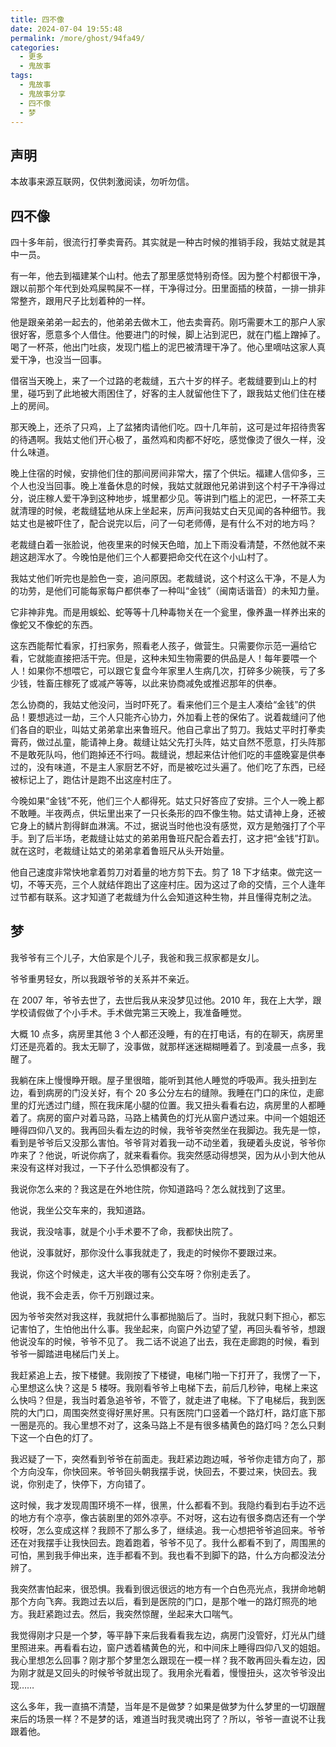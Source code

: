 ```yaml
---
title: 四不像
date: 2024-07-04 19:55:48
permalink: /more/ghost/94fa49/
categories:
  - 更多
  - 鬼故事
tags:
  - 鬼故事
  - 鬼故事分享
  - 四不像
  - 梦
---
```


## 声明

本故事来源互联网，仅供刺激阅读，勿听勿信。

<InArticleAdsense
    data-ad-client="ca-pub-1725717718088510"
    data-ad-slot="7426219401">
</InArticleAdsense>

<!-- more -->

## 四不像

四十多年前，很流行打拳卖膏药。其实就是一种古时候的推销手段，我姑丈就是其中一员。

有一年，他去到福建某个山村。他去了那里感觉特别奇怪。因为整个村都很干净，跟以前那个年代到处鸡屎鸭屎不一样，干净得过分。田里面插的秧苗，一排一排非常整齐，跟用尺子比划着种的一样。

他是跟亲弟弟一起去的，他弟弟去做木工，他去卖膏药。刚巧需要木工的那户人家很好客，愿意多个人借住。他要进门的时候，脚上沾到泥巴，就在门槛上蹭掉了。喝了一杯茶，他出门吐痰，发现门槛上的泥巴被清理干净了。他心里嘀咕这家人真爱干净，也没当一回事。

借宿当天晚上，来了一个过路的老裁缝，五六十岁的样子。老裁缝要到山上的村里，碰巧到了此地被大雨困住了，好客的主人就留他住下了，跟我姑丈他们住在楼上的房间。

那天晚上，还杀了只鸡，上了盆猪肉请他们吃。四十几年前，这可是过年招待贵客的待遇啊。我姑丈他们开心极了，虽然鸡和肉都不好吃，感觉像烫了很久一样，没什么味道。

晚上住宿的时候，安排他们住的那间房间非常大，摆了个供坛。福建人信仰多，三个人也没当回事。晚上准备休息的时候，我姑丈就跟他兄弟讲到这个村子干净得过分，说庄稼人爱干净到这种地步，城里都少见。等讲到门槛上的泥巴，一杯茶工夫就清理的时候，老裁缝猛地从床上坐起来，厉声问我姑丈白天见闻的各种细节。我姑丈也是被吓住了，配合说完以后，问了一句老师傅，是有什么不对的地方吗？

老裁缝白着一张脸说，他夜里来的时候天色暗，加上下雨没看清楚，不然他就不来趟这趟浑水了。今晚怕是他们三个人都要把命交代在这个小山村了。

我姑丈他们听完也是脸色一变，追问原因。老裁缝说，这个村这么干净，不是人为的功劳，是他们可能每家每户都供奉了一种叫“金钱”（闽南话谐音）的未知力量。

它非神非鬼。而是用蜈蚣、蛇等等十几种毒物关在一个瓮里，像养蛊一样养出来的像蛇又不像蛇的东西。

这东西能帮忙看家，打扫家务，照看老人孩子，做营生。只需要你示范一遍给它看，它就能直接把活干完。但是，这种未知生物需要的供品是人！每年要喂一个人！如果你不想喂它，可以跟它复盘今年家里人生病几次，打碎多少碗筷，亏了多少钱，牲畜庄稼死了或减产等等，以此来协商减免或推迟那年的供奉。

<InArticleAdsense
    data-ad-client="ca-pub-1725717718088510"
    data-ad-slot="7426219401">
</InArticleAdsense>

怎么协商的，我姑丈他没问，当时吓死了。看来他们三个是主人凑给“金钱”的供品！要想逃过一劫，三个人只能齐心协力，外加看上苍的保佑了。说着裁缝问了他们各自的职业，叫姑丈弟弟拿出来鲁班尺。他自己拿出了剪刀。我姑丈平时打拳卖膏药，做过乩童，能请神上身。裁缝让姑父先打头阵，姑丈自然不愿意，打头阵那不是敢死队吗，他们跑掉还不行吗。裁缝说，想起来估计他们吃的丰盛晚宴是供奉过的，没有味道，不是主人家厨艺不好，而是被吃过头遍了。他们吃了东西，已经被标记上了，跑估计是跑不出这座村庄了。

今晚如果“金钱”不死，他们三个人都得死。姑丈只好答应了安排。三个人一晚上都不敢睡。半夜两点，供坛里出来了一只长条形的四不像生物。姑丈请神上身，还被它身上的鳞片割得鲜血淋漓。不过，据说当时他也没有感觉，双方是勉强打了个平手。到了后半场，老裁缝让姑丈的弟弟用鲁班尺配合着去打，这才把“金钱”打趴。就在这时，老裁缝让姑丈的弟弟拿着鲁班尺从头开始量。

他自己速度非常快地拿着剪刀对着量的地方剪下去。剪了 18 下才结束。做完这一切，不等天亮，三个人就结伴跑出了这座村庄。因为这过了命的交情，三个人逢年过节都有联系。这才知道了老裁缝为什么会知道这种生物，并且懂得克制之法。

## 梦

<InArticleAdsense
    data-ad-client="ca-pub-1725717718088510"
    data-ad-slot="7426219401">
</InArticleAdsense>

我爷爷有三个儿子，大伯家是个儿子，我爸和我三叔家都是女儿。

爷爷重男轻女，所以我跟爷爷的关系并不亲近。

在 2007 年，爷爷去世了，去世后我从来没梦见过他。2010 年，我在上大学，跟学校请假做了个小手术。手术做完第三天晚上，我准备睡觉。

大概 10 点多，病房里其他 3 个人都还没睡，有的在打电话，有的在聊天，病房里灯还是亮着的。我太无聊了，没事做，就那样迷迷糊糊睡着了。到凌晨一点多，我醒了。

我躺在床上慢慢睁开眼。屋子里很暗，能听到其他人睡觉的呼吸声。我头扭到左边，看到病房的门没关好，有个 20 多公分左右的缝隙。我睡在门口的床位，走廊里的灯光透过门缝，照在我床尾小腿的位置。我又扭头看看右边，病房里的人都睡着了。病房的窗户对着马路，马路上橘黄色的灯光从窗户透过来。中间一个姐姐还睡得四仰八叉的。我再回头看左边的时候，我爷爷突然坐在我脚边。我先是一惊，看到是爷爷后又没那么害怕。爷爷背对着我一动不动坐着，我硬着头皮说，爷爷你咋来了？他说，听说你病了，就来看看你。我突然感动得想哭，因为从小到大他从来没有这样对我过，一下子什么恐惧都没有了。

我说你怎么来的？我这是在外地住院，你知道路吗？怎么就找到了这里。

他说，我坐公交车来的，我知道路。

我说，我没啥事，就是个小手术要不了命，我都快出院了。

他说，没事就好，那你没什么事我就走了，我走的时候你不要跟过来。

我说，你这个时候走，这大半夜的哪有公交车呀？你别走丢了。

他说，我不会走丢，你千万别跟过来。

因为爷爷突然对我这样，我就把什么事都抛脑后了。当时，我就只剩下担心，都忘记害怕了，生怕他出什么事。我坐起来，向窗户外边望了望，再回头看爷爷，想跟他说没车的时候，爷爷不见了。
我二话不说追了出去，我在走廊跑的时候，看到爷爷一脚踏进电梯后门关上。

我赶紧追上去，按下楼健。我刚按了下楼键，电梯门啪一下打开了，我愣了一下，心里想这么快？这是 5 楼呀。我刚看爷爷上电梯下去，前后几秒钟，电梯上来这么快吗？但是，我当时着急追爷爷，不管了，就走进了电梯。下了电梯后，我到医院的大门口，周围突然变得好黑好黑。只有医院门口竖着一个路灯杆，路灯底下那一圈是亮的。我心里想不对了，这条马路上不是有很多橘黄色的路灯吗？怎么只剩下这一个白色的灯了。

<InArticleAdsense
    data-ad-client="ca-pub-1725717718088510"
    data-ad-slot="7426219401">
</InArticleAdsense>

我迟疑了一下，突然看到爷爷在前面走。我赶紧边跑边喊，爷爷你走错方向了，那个方向没车，你快回来。爷爷回头朝我摆手说，快回去，不要过来，快回去。我说，你别走了，快停下，方向错了。

这时候，我才发现周围环境不一样，很黑，什么都看不到。我隐约看到右手边不远的地方有个凉亭，像古装剧里的郊外凉亭。不对呀，这右边有很多商店还有一个学校呀，怎么变成这样？我顾不了那么多了，继续追。我一心想把爷爷追回来。爷爷还在对我摆手让我快回去。跑着跑着，爷爷不见了。我什么都看不到了，周围黑的可怕，黑到我手伸出来，连手都看不到。我也看不到脚下的路，什么方向都没法分辨了。

我突然害怕起来，很恐惧。我看到很远很远的地方有一个白色亮光点，我拼命地朝那个方向飞奔。我跑过去以后，看到是医院的门口，是那个唯一的路灯照亮的地方。我赶紧跑过去。然后，我突然惊醒，坐起来大口喘气。

我觉得刚才只是一个梦，等平静下来后我看看我左边，病房门没管好，灯光从门缝里照进来。再看看右边，窗户透着橘黄色的光，和中间床上睡得四仰八叉的姐姐。我心里想怎么回事？刚才那个梦里怎么跟现在一模一样？我不敢再回头看左边，因为刚才就是又回头的时候爷爷就出现了。我用余光看着，慢慢扭头，这次爷爷没出现……

这么多年，我一直搞不清楚，当年是不是做梦？如果是做梦为什么梦里的一切跟醒来后的场景一样？不是梦的话，难道当时我灵魂出窍了？所以，爷爷一直说不让我跟着他。
